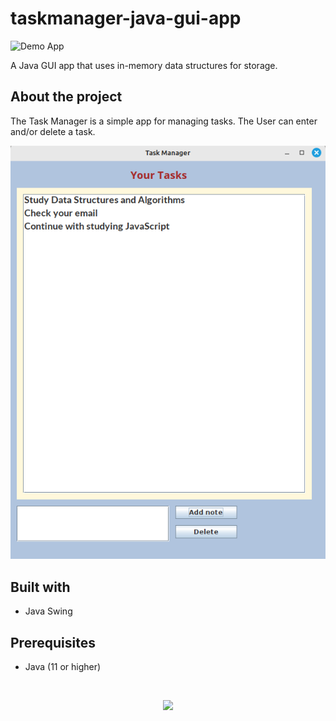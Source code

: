 # taskmanager-java-gui-app
![Demo App](https://img.shields.io/badge/demo_app-blue)

A Java GUI app that uses in-memory data structures for storage.

## About the project

The Task Manager is a simple app for managing tasks. The User can enter and/or delete a task.

<p align="center">
<img src="https://github.com/geozi/taskmanager-java-gui-app/blob/main/screenshots/TaskManagerGUI.png"></img>
</p>

## Built with

* Java Swing

## Prerequisites 

* Java (11 or higher)

<br>

<p align="center">
  <a href="https://skillicons.dev">
    <img src="https://skillicons.dev/icons?i=java,eclipse&theme=light" />
  </a>
</p>
